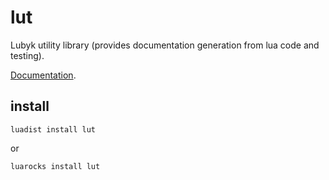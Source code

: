 lut
===

Lubyk utility library (provides documentation generation from lua code and testing).


[Documentation](http://doc.lubyk.org/lut.html).

install
-------

    luadist install lut

or

    luarocks install lut

